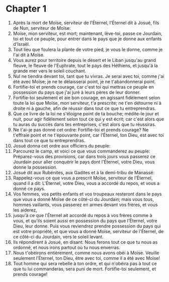 # Chapter 1

1. Après la mort de Moïse, serviteur de l'Éternel, l'Éternel dit à Josué, fils de Nun, serviteur de Moïse:
2. Moïse, mon serviteur, est mort; maintenant, lève-toi, passe ce Jourdain, toi et tout ce peuple, pour entrer dans le pays que je donne aux enfants d'Israël.
3. Tout lieu que foulera la plante de votre pied, je vous le donne, comme je l'ai dit à Moïse.
4. Vous aurez pour territoire depuis le désert et le Liban jusqu'au grand fleuve, le fleuve de l'Euphrate, tout le pays des Héthiens, et jusqu'à la grande mer vers le soleil couchant.
5. Nul ne tiendra devant toi, tant que tu vivras. Je serai avec toi, comme j'ai été avec Moïse; je ne te délaisserai point, je ne t'abandonnerai point.
6. Fortifie-toi et prends courage, car c'est toi qui mettras ce peuple en possession du pays que j'ai juré à leurs pères de leur donner.
7. Fortifie-toi seulement et aie bon courage, en agissant fidèlement selon toute la loi que Moïse, mon serviteur, t'a prescrite; ne t'en détourne ni à droite ni à gauche, afin de réussir dans tout ce que tu entreprendras.
8. Que ce livre de la loi ne s'éloigne point de ta bouche; médite-le jour et nuit, pour agir fidèlement selon tout ce qui y est écrit; car c'est alors que tu auras du succès dans tes entreprises, c'est alors que tu réussiras.
9. Ne t'ai-je pas donné cet ordre: Fortifie-toi et prends courage? Ne t'effraie point et ne t'épouvante point, car l'Éternel, ton Dieu, est avec toi dans tout ce que tu entreprendras.
10. Josué donna cet ordre aux officiers du peuple:
11. Parcourez le camp, et voici ce que vous commanderez au peuple: Préparez-vous des provisions, car dans trois jours vous passerez ce Jourdain pour aller conquérir le pays dont l'Éternel, votre Dieu, vous donne la possession.
12. Josué dit aux Rubénites, aux Gadites et à la demi-tribu de Manassé:
13. Rappelez-vous ce que vous a prescrit Moïse, serviteur de l'Éternel, quand il a dit: L'Éternel, votre Dieu, vous a accordé du repos, et vous a donné ce pays.
14. Vos femmes, vos petits enfants et vos troupeaux resteront dans le pays que vous a donné Moïse de ce côté-ci du Jourdain; mais vous tous, hommes vaillants, vous passerez en armes devant vos frères, et vous les aiderez,
15. jusqu'à ce que l'Éternel ait accordé du repos à vos frères comme à vous, et qu'ils soient aussi en possession du pays que l'Éternel, votre Dieu, leur donne. Puis vous reviendrez prendre possession du pays qui est votre propriété, et que vous a donné Moïse, serviteur de l'Éternel, de ce côté-ci du Jourdain, vers le soleil levant.
16. Ils répondirent à Josué, en disant: Nous ferons tout ce que tu nous as ordonné, et nous irons partout où tu nous enverras.
17. Nous t'obéirons entièrement, comme nous avons obéi à Moïse. Veuille seulement l'Éternel, ton Dieu, être avec toi, comme il a été avec Moïse!
18. Tout homme qui sera rebelle à ton ordre, et qui n'obéira pas à tout ce que tu lui commanderas, sera puni de mort. Fortifie-toi seulement, et prends courage!

